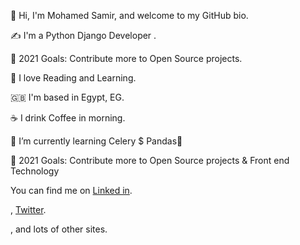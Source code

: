 👋 Hi, I'm Mohamed Samir, and welcome to my GitHub bio.

✍️ I'm a Python Django Developer .

🥅 2021 Goals: Contribute more to Open Source projects. 

📖 I love Reading and Learning.

🇬🇧 I'm based in Egypt, EG.

☕️ I drink Coffee in morning.

🌱 I’m currently learning Celery $ Pandas🤣

🥅 2021 Goals: Contribute more to Open Source projects & Front end Technology

You can find me on <a class="reference external" href="https://twitter.com/Mohamed46953613">Linked in</a>.</p>, <a class="reference external" href="https://www.linkedin.com/in/mohamed-samir-72b21718a/">Twitter</a>.</p>, and lots of other sites.

